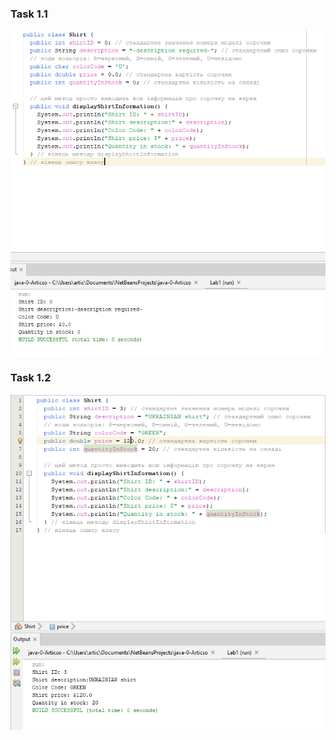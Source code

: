### Task 1.1
![Image alt](https://github.com/ppc-ntu-khpi/java-0-Articso/blob/main/Solution/task1.1.png)

### Task 1.2
![Image alt](https://github.com/ppc-ntu-khpi/java-0-Articso/blob/main/Solution/task1.2.png)